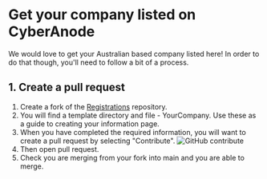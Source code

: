 # Get your company listed on CyberAnode

We would love to get your Australian based company listed here! In order to do that though, you'll need to follow a bit of a process.

## 1. Create a pull request
1. Create a fork of the [Registrations](https://github.com/CyberAnode/Registrations) repository.
2. You will find a template directory and file - YourCompany. Use these as a guide to creating your information page.
3. When you have completed the required information, you will want to create a pull request by selecting "Contribute". 
   ![GitHub contribute](/assets/github-contribute.png)
4. Then open pull request.
5. Check you are merging from your fork into main and you are able to merge.
